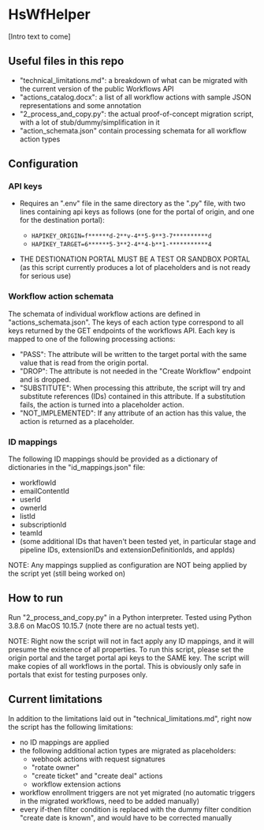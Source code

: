 # HsWfHelper

[Intro text to come]

## Useful files in this repo

* "technical_limitations.md": a breakdown of what can be migrated with the current version of the public Workflows API
* "actions_catalog.docx": a list of all workflow actions with sample JSON representations and some annotation
* "2_process_and_copy.py": the actual proof-of-concept migration script, with a lot of stub/dummy/simplification in it
* "action_schemata.json" contain processing schemata for all workflow action types

## Configuration

### API keys

* Requires an ".env" file in the same directory as the ".py" file, with two lines containing api keys as follows (one for the portal of origin, and one for the destination portal):

  * `HAPIKEY_ORIGIN=f******d-2**v-4**5-9**3-7**********d`
  * `HAPIKEY_TARGET=6******5-3**2-4**4-b**1-***********4`

* THE DESTIONATION PORTAL MUST BE A TEST OR SANDBOX PORTAL (as this script currently produces a lot of placeholders and is not ready for serious use)

### Workflow action schemata

The schemata of individual workflow actions are defined in "actions_schemata.json". The keys of each action type correspond to all keys returned by the GET endpoints of the workflows API. Each key is mapped to one of the following processing actions:
* "PASS": The attribute will be written to the target portal with the same value that is read from the origin portal.
* "DROP": The attribute is not needed in the "Create Workflow" endpoint and is dropped.
* "SUBSTITUTE": When processing this attribute, the script will try and substitute references (IDs) contained in this attribute. If a substitution fails, the action is turned into a placeholder action.
* "NOT_IMPLEMENTED": If any attribute of an action has this value, the action is returned as a placeholder.

### ID mappings

The following ID mappings should be provided as a dictionary of dictionaries in the "id_mappings.json" file:
* workflowId
* emailContentId
* userId
* ownerId
* listId
* subscriptionId
* teamId
* (some additional IDs that haven't been tested yet, in particular stage and pipeline IDs, extensionIDs and extensionDefinitionIds, and appIds)

NOTE: Any mappings supplied as configuration are NOT being applied by the script yet (still being worked on)

## How to run

Run "2_process_and_copy.py" in a Python interpreter. Tested using Python 3.8.6 on MacOS 10.15.7 (note there are no actual tests yet).

NOTE: Right now the script will not in fact apply any ID mappings, and it will presume the existence of all properties. To run this script, please set the origin portal and the target portal api keys to the SAME key. The script will make copies of all workflows in the portal. This is obviously only safe in portals that exist for testing purposes only.

## Current limitations

In addition to the limitations laid out in "technical_limitations.md", right now the script has the following limitations:
* no ID mappings are applied
* the following additional action types are migrated as placeholders:
  * webhook actions with request signatures
  * "rotate owner"
  * "create ticket" and "create deal" actions
  * workflow extension actions
* workflow enrollment triggers are not yet migrated (no automatic triggers in the migrated workflows, need to be added manually)
* every if-then filter condition is replaced with the dummy filter condition "create date is known", and would have to be corrected manually